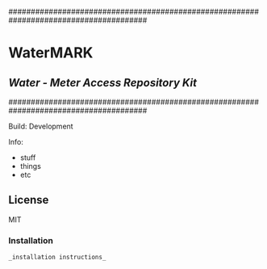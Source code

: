 #######################################################################################

#                                    WaterMARK
##                        _Water - Meter Access Repository Kit_

#######################################################################################

Build: Development


Info:
- stuff
- things
- etc

## License

MIT

### Installation

```sh
_installation instructions_
```



